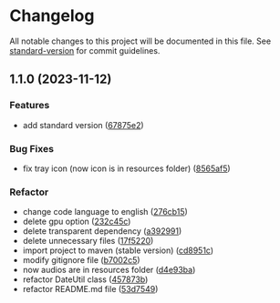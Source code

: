 # Changelog

All notable changes to this project will be documented in this file. See [standard-version](https://github.com/conventional-changelog/standard-version) for commit guidelines.

## 1.1.0 (2023-11-12)


### Features

* add standard version ([67875e2](https://github.com/pperezp/jreloj/commit/67875e2c45cf6a23e88c3c253ac2055a4e29bbae))


### Bug Fixes

* fix tray icon (now icon is in resources folder) ([8565af5](https://github.com/pperezp/jreloj/commit/8565af5546d0b2b8276664445aca040de31663c5))


### Refactor

* change code language to english ([276cb15](https://github.com/pperezp/jreloj/commit/276cb15b4f7c132a9192b1d03d41615819ba26eb))
* delete gpu option ([232c45c](https://github.com/pperezp/jreloj/commit/232c45cf72791044f994a93996bf3d04ac2f6e1b))
* delete transparent dependency ([a392991](https://github.com/pperezp/jreloj/commit/a392991ebd98756947eefbc361f522877204f174))
* delete unnecessary files ([17f5220](https://github.com/pperezp/jreloj/commit/17f522070859fc6ee12c08264c2d5a957ab7fb28))
* import project to maven (stable version) ([cd8951c](https://github.com/pperezp/jreloj/commit/cd8951c8e2bd5db1d8e7ada54bfd6478cedf2f38))
* modify gitignore file ([b7002c5](https://github.com/pperezp/jreloj/commit/b7002c5b03b0990284c8474fc6928a772bc15799))
* now audios are in resources folder ([d4e93ba](https://github.com/pperezp/jreloj/commit/d4e93ba1827bb63f70af9c9e95635d467270bba0))
* refactor DateUtil class ([457873b](https://github.com/pperezp/jreloj/commit/457873b8be98f25f689b6d2e9e2cc8b9134580e5))
* refactor README.md file ([53d7549](https://github.com/pperezp/jreloj/commit/53d7549bf281dcb419ef7d2860c2df4a5f6f2b80))
